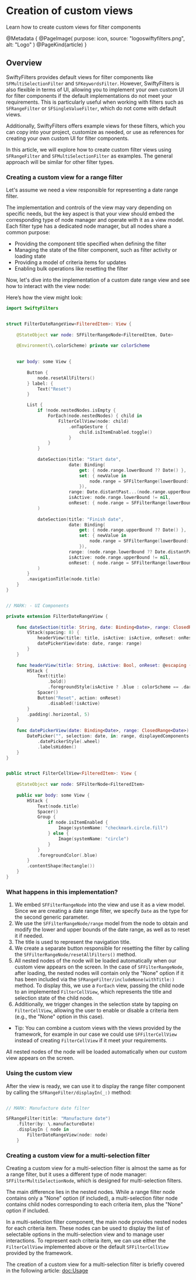 # Creation of custom views

Learn how to create custom views for filter components


@Metadata {
    @PageImage(
               purpose: icon,
               source: "logoswiftyfilters.png",
               alt: "Logo"
               )
    @PageKind(article)
}

## Overview

SwiftyFilters provides default views for filter components like ``SFMultiSelectionFilter`` and ``SFKeywordsFilter``. However, SwiftyFilters is also flexible in terms of UI, allowing you to implement your own custom UI for filter components if the default implementations do not meet your requirements. This is particularly useful when working with filters such as ``SFRangeFilter`` or ``SFSingleValueFilter``, which do not come with default views. 

Additionally, SwiftyFilters offers example views for these filters, which you can copy into your project, customize as needed, or use as references for creating your own custom UI for filter components.

In this article, we will explore how to create custom filter views using ``SFRangeFilter`` and ``SFMultiSelectionFilter`` as examples. The general approach will be similar for other filter types.

### Creating a custom view for a range filter

Let's assume we need a view responsible for representing a date range filter. 

The implementation and controls of the view may vary depending on specific needs, but the key aspect is that your view should embed the corresponding type of node manager and operate with it as a view model. Each filter type has a dedicated node manager, but all nodes share a common purpose:

- Providing the component title specified when defining the filter
- Managing the state of the filter component, such as filter activity or loading state
- Providing a model of criteria items for updates
- Enabling bulk operations like resetting the filter

Now, let's dive into the implementation of a custom date range view and see how to interact with the view node:

Here’s how the view might look:

```swift
import SwiftyFilters


struct FilterDateRangeView<FilteredItem>: View {
    
    @StateObject var node: SFFilterRangeNode<FilteredItem, Date>
    
    @Environment(\.colorScheme) private var colorScheme

    
    var body: some View {
        
        Button {
            node.resetAllFilters()
        } label: {
            Text("Reset")
        }

        List {
            if !node.nestedNodes.isEmpty {
                ForEach(node.nestedNodes) { child in
                    FilterCellView(node: child)
                        .onTapGesture {
                            child.isItemEnabled.toggle()
                        }
                }
            }
            
            dateSection(title: "Start date",
                        date: Binding(
                            get: { node.range.lowerBound ?? Date() },
                            set: { newValue in
                                node.range = SFFilterRange(lowerBound: newValue.startOfDay, upperBound: node.range.upperBound)
                            }),
                        range: Date.distantPast...(node.range.upperBound ?? Date.distantFuture),
                        isActive: node.range.lowerBound != nil,
                        onReset: { node.range = SFFilterRange(lowerBound: nil, upperBound: node.range.upperBound) }
            )
            
            dateSection(title: "Finish date",
                        date: Binding(
                            get: { node.range.upperBound ?? Date() },
                            set: { newValue in
                                node.range = SFFilterRange(lowerBound: node.range.lowerBound, upperBound: newValue.endOfDay)
                            }),
                        range: (node.range.lowerBound ?? Date.distantPast)...Date.distantFuture,
                        isActive: node.range.upperBound != nil,
                        onReset: { node.range = SFFilterRange(lowerBound: node.range.lowerBound, upperBound: nil) }
            )
        }
        .navigationTitle(node.title)
    }
}


// MARK: - UI Components

private extension FilterDateRangeView {
    
    func dateSection(title: String, date: Binding<Date>, range: ClosedRange<Date>, isActive: Bool, onReset: @escaping () -> Void) -> some View {
        VStack(spacing: 8) {
            headerView(title: title, isActive: isActive, onReset: onReset)
            datePickerView(date: date, range: range)
        }
    }
    
    func headerView(title: String, isActive: Bool, onReset: @escaping () -> Void) -> some View {
        HStack {
            Text(title)
                .bold()
                .foregroundStyle(isActive ? .blue : colorScheme == .dark ? .white : .black)
            Spacer()
            Button("Reset", action: onReset)
                .disabled(!isActive)
        }
        .padding(.horizontal, 5)
    }
    
    func datePickerView(date: Binding<Date>, range: ClosedRange<Date>) -> some View {
        DatePicker("", selection: date, in: range, displayedComponents: .date)
            .datePickerStyle(.wheel)
            .labelsHidden()
    }
}


public struct FilterCellView<FilteredItem>: View {
    
    @StateObject var node: SFFilterNode<FilteredItem>
    
    public var body: some View {
        HStack {
            Text(node.title)
            Spacer()
            Group {
                if node.isItemEnabled {
                    Image(systemName: "checkmark.circle.fill")
                } else {
                    Image(systemName: "circle")
                }
            }
            .foregroundColor(.blue)
        }
        .contentShape(Rectangle())
    }
}
```

### What happens in this implementation?

1) We embed ``SFFilterRangeNode`` into the view and use it as a view model. Since we are creating a date range filter, we specify `Date` as the type for the second generic parameter.
2) We use the ``SFFilterRangeNode/range`` model from the node to obtain and modify the lower and upper bounds of the date range, as well as to reset it if needed.
3) The title is used to represent the navigation title.
4) We create a separate button responsible for resetting the filter by calling the ``SFFilterRangeNode/resetAllFilters()`` method.
5) All nested nodes of the node will be loaded automatically when our custom view appears on the screen. In the case of ``SFFilterRangeNode``, after loading, the nested nodes will contain only the "None" option if it has been included via the ``SFRangeFilter/includeNone(withTitle:)`` method. To display this, we use a `ForEach` view, passing the child node to an implemented `FilterCellView`, which represents the title and selection state of the child node.
6) Additionally, we trigger changes in the selection state by tapping on `FilterCellView`, allowing the user to enable or disable a criteria item (e.g., the "None" option in this case).
- Tip: You can combine a custom views with the views provided by the framework, for example in our case we could use ``SFFilterCellView`` instead of creating `FilterCellView` if it meet your requirements.

All nested nodes of the node will be loaded automatically when our custom view appears on the screen.

### Using the custom view

After the view is ready, we can use it to display the range filter component by calling the ``SFRangeFilter/displayIn(_:)`` method:

```swift

// MARK: Manufacture date filter

SFRangeFilter(title: "Manufacture date")
    .filter(by: \.manufactureDate)
    .displayIn { node in
        FilterDateRangeView(node: node)
    }

```

### Creating a custom view for a multi-selection filter

Creating a custom view for a multi-selection filter is almost the same as for a range filter, but it uses a different type of node manager: ``SFFilterMultiSelectionNode``, which is designed for multi-selection filters.

The main difference lies in the nested nodes. While a range filter node contains only a "None" option (if included), a multi-selection filter node contains child nodes corresponding to each criteria item, plus the "None" option if included.

In a multi-selection filter component, the main node provides nested nodes for each criteria item. These nodes can be used to display the list of selectable options in the multi-selection view and to manage user interactions. To represent each criteria item, we can use either the `FilterCellView` implemented above or the default ``SFFilterCellView`` provided by the framework.

The creation of a custom view for a multi-selection filter is briefly covered in the following article: <doc:Usage>
